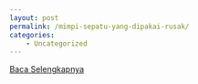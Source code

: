 ```yaml
---
layout: post
permalink: /mimpi-sepatu-yang-dipakai-rusak/
categories:
    - Uncategorized
---
```


[Baca Selengkapnya](/09)